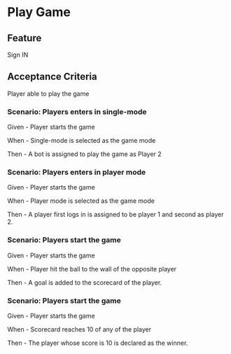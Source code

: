 # Play Game

## Feature

Sign IN

## Acceptance Criteria

Player able to play the game

### Scenario: Players enters in single-mode

  Given - Player starts the game

  When - Single-mode is selected as the game mode

  Then - A bot is assigned to play the game as Player 2

### Scenario: Players enters in player mode

  Given - Player starts the game

  When - Player mode is selected as the game mode

  Then - A player first logs in is assigned to be player 1 and second as player 2.

### Scenario: Players start the game

  Given - Player starts the game

  When - Player hit the ball to the wall of the opposite player

  Then - A goal is added to the scorecard of the player.

### Scenario: Players start the game

  Given - Player starts the game

  When - Scorecard reaches 10 of any of  the player

  Then - The player whose score is 10 is declared as the winner.
